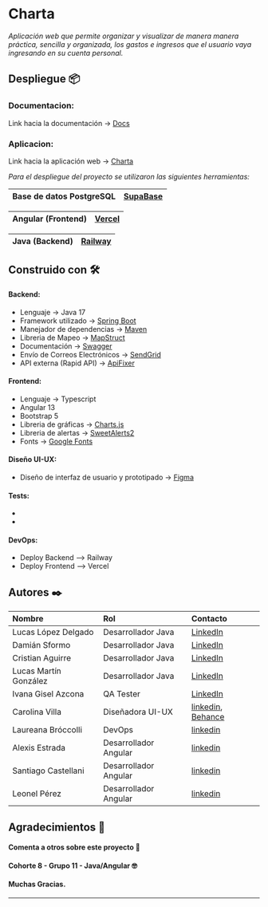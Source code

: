 # Charta

_Aplicación web que permite organizar y visualizar de manera manera práctica, sencilla y organizada, los gastos e ingresos que el usuario vaya ingresando en su cuenta personal._


## Despliegue 📦

### Documentacion:

Link hacia la documentación -> [Docs](https://c8-11-m-javaangular-production.up.railway.app/swagger-ui/index.html#)

### Aplicacion:

Link hacia la aplicación web -> [Charta](https://thatischarta.vercel.app/landing)

_Para el despliegue del proyecto se utilizaron las siguientes herramientas:_

| Base de datos PostgreSQL | [SupaBase](https://supabase.com/) |
| ----------------- | ------------------------------ |

| Angular (Frontend) | [Vercel](https://vercel.com/) |
| ----------------- | ------------------------------ |

| Java (Backend)    | [Railway](https://railway.app/) |
| ----------------- | ------------------------------------- |

## Construido con 🛠️

#### Backend:

* Lenguaje -> Java 17
* Framework utilizado -> [Spring Boot](https://spring.io/) 
* Manejador de dependencias -> [Maven](https://maven.apache.org/) 
* Libreria de Mapeo -> [MapStruct](https://mapstruct.org/)
* Documentación -> [Swagger](https://swagger.io/docs/)
* Envío de Correos Electrónicos -> [SendGrid](https://sendgrid.com/)
* API externa (Rapid API) -> [ApiFixer](https://rapidapi.com/fixer/api/fixer-currency)

#### Frontend:

* Lenguaje -> Typescript
* Angular 13
* Bootstrap 5
* Libreria de gráficas -> [Charts.js](https://www.chartjs.org/)
* Libreria de alertas -> [SweetAlerts2](https://sweetalert2.github.io/)
* Fonts -> [Google Fonts](https://fonts.google.com/)

#### Diseño UI-UX:

* Diseño de interfaz de usuario y prototipado -> [Figma](https://www.figma.com/)

#### Tests:

*
*

#### DevOps:

* Deploy Backend --> Railway 
* Deploy Frontend --> Vercel

## Autores ✒️

|   Nombre  |    Rol   |      Contacto      |
| :-------- | :------- | :------------------------- |
| Lucas López Delgado | Desarrollador Java | [LinkedIn](https://www.linkedin.com/in/lucas-l%C3%B3pez-delgado/) |
| Damián Sformo | Desarrollador Java | [LinkedIn](https://www.linkedin.com/in/dami%C3%A1n-sformo-219341120/) |
| Cristian Aguirre | Desarrollador Java | [LinkedIn]() |
| Lucas Martín González | Desarrollador Java | [LinkedIn]() |
| Ivana Gisel Azcona | QA Tester | [LinkedIn](https://www.linkedin.com/in/ivana-gisel-azcona-67a331229) |
| Carolina Villa | Diseñadora UI-UX | [linkedin](https://www.linkedin.com/in/carolina--villa), [Behance](https://www.behance.net/carolinavilla2?tracking_source=search_users%7CCarolina%20villa) |
| Laureana Bróccolli | DevOps | [linkedin](https://www.linkedin.com/in/laureana-broccolli-828460187/) |
| Alexis Estrada | Desarrollador Angular | [linkedin]() |
| Santiago Castellani | Desarrollador Angular | [linkedin](https://www.linkedin.com/in/santiagocastellani/) |
| Leonel Pérez | Desarrollador Angular | [linkedin](https://www.linkedin.com/in/leonelpb/) |

## Agradecimientos 🎁

#### Comenta a otros sobre este proyecto 📢 
#### Cohorte 8 - Grupo 11 - Java/Angular 🤓
#### Muchas Gracias.

---
